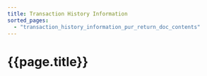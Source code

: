 ```yaml
---
title: Transaction History Information
sorted_pages:
  - "transaction_history_information_pur_return_doc_contents"
---
```

# {{page.title}}

